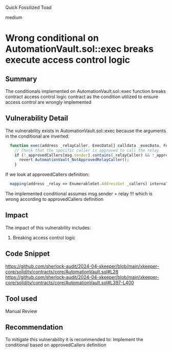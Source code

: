 Quick Fossilized Toad

medium

# Wrong conditional on AutomationVault.sol::exec breaks execute access control logic

## Summary
The conditionals implemented on AutomationVault.sol::exec function breaks contract access control logic contract as the condition utilized to ensure access control are wrongly implemented    

## Vulnerability Detail
The vulnerability exists in AutomationVault.sol::exec  because the arguments in the conditional are inverted:  
```js
  function exec(address _relayCaller, ExecData[] calldata _execData, FeeData[] calldata _feeData) external {
    // Check that the specific caller is approved to call the relay
    if (!_approvedCallers[msg.sender].contains(_relayCaller) && !_approvedCallers[msg.sender].contains(_ALL)) {
      revert AutomationVault_NotApprovedRelayCaller();
    }
```
If we look at approvedCallers definition:  
```js
  mapping(address _relay => EnumerableSet.AddressSet _callers) internal _approvedCallers;
```
The implemented conditional assumes msg.sender = relay !!!
which is wrong according to approvedCallers definition  
  

## Impact
The impact of this vulnerability includes:  
1. Breaking access control logic  


## Code Snippet
https://github.com/sherlock-audit/2024-04-xkeeper/blob/main/xkeeper-core/solidity/contracts/core/AutomationVault.sol#L28
https://github.com/sherlock-audit/2024-04-xkeeper/blob/main/xkeeper-core/solidity/contracts/core/AutomationVault.sol#L397-L400
  

## Tool used

Manual Review

## Recommendation
To mitigate this vulnerability  it is recommended to:
Implement the conditional based on approvedCallers definition


